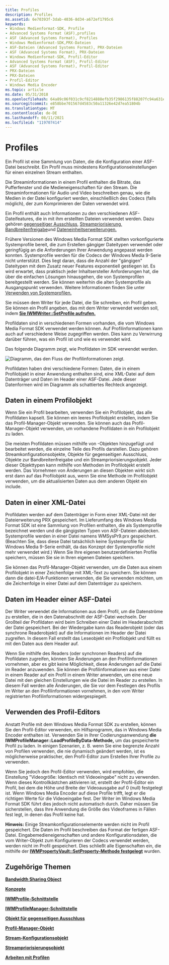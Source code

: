```yaml
---
title: Profiles
description: Profiles
ms.assetid: 6e70393f-3dab-4036-8d34-a672ef1795c6
keywords:
- Windows Medienformat-SDK, Profile
- Advanced Systems Format (ASF),profiles
- ASF (Advanced Systems Format), Profiles
- Windows Medienformat-SDK,PRX-Dateien
- ASF-Dateien (Advanced Systems Format), PRX-Dateien
- ASF (Advanced Systems Format), PRX-Dateien
- Windows Medienformat-SDK, Profil-Editor
- Advanced Systems Format (ASF), Profil-Editor
- ASF (Advanced Systems Format), Profil-Editor
- PRX-Dateien
- PRX-Dateien
- Profil-Editor
- Windows Media Encoder
ms.topic: article
ms.date: 05/31/2018
ms.openlocfilehash: 64a89c06f031c9cf8214888efb35f2986135f88207fc94a631e1e111c94ce16d
ms.sourcegitcommit: e858bbe701567d4583c50a11326e42d7ea51804b
ms.translationtype: MT
ms.contentlocale: de-DE
ms.lasthandoff: 08/11/2021
ms.locfileid: "119707414"
---
```

# <a name="profiles"></a>Profiles

Ein Profil ist eine Sammlung von Daten, die die Konfiguration einer ASF-Datei beschreibt. Ein Profil muss mindestens Konfigurationseinstellungen für einen einzelnen Stream enthalten.

Die Streaminformationen in einem Profil enthalten die Bitrate, das Pufferfenster und die Medieneigenschaften für den Stream. Die Streaminformationen für Audio und Video beschreiben genau, wie die Medien in der Datei konfiguriert werden, einschließlich des Codecs (falls möglich), der zum Komprimieren der Daten verwendet wird.

Ein Profil enthält auch Informationen zu den verschiedenen ASF-Dateifeatures, die in mit ihm erstellten Dateien verwendet werden. Dazu gehören [gegenseitiger Ausschluss,](mutual-exclusion.md) [Streampriorisierung,](stream-prioritization.md) [Bandbreitenfreigabe](bandwidth-sharing.md)und [Dateneinheitserweiterungen.](data-unit-extensions.md)

Frühere Versionen des Windows Media Format SDK stellten vorkonfigurierte Systemprofile bereit, die zum Erstellen gängiger Dateitypen verwendet oder geringfügig an die Anforderungen Ihrer Anwendung angepasst werden konnten. Systemprofile werden für die Codecs der Windows Media 9-Serie nicht unterstützt. Dies liegt daran, dass die Anzahl der "gängigen" Dateitypen mit dem Zusatz neuer Features exponentiell gestiegen ist. Es wird erwartet, dass praktisch jeder Inhaltsersteller Anforderungen hat, die über die einfachen Lösungen hinausgehen, die von Systemprofilen bereitgestellt werden. Sie können weiterhin die alten Systemprofile als Ausgangspunkt verwenden. Weitere Informationen finden Sie unter [Verwenden von Systemprofilen.](using-system-profiles.md)

Sie müssen dem Writer für jede Datei, die Sie schreiben, ein Profil geben. Sie können ein Profil angeben, das mit dem Writer verwendet werden soll, indem [**Sie IWMWriter::SetProfile aufrufen.**](/previous-versions/windows/desktop/api/Wmsdkidl/nf-wmsdkidl-iwmwriter-setprofile)

Profildaten sind in verschiedenen Formen vorhanden, die vom Windows Media Format SDK verwendet werden können. Auf Profilinformationen kann auch auf verschiedene Weise zugegriffen werden. Dies kann zu Verwirrung darüber führen, was ein Profil ist und wie es verwendet wird.

Das folgende Diagramm zeigt, wie Profildaten im SDK verwendet werden.

![Diagramm, das den Fluss der Profilinformationen zeigt.](images/formatsdk01.png)

Profildaten haben drei verschiedene Formen: Daten, die in einem Profilobjekt in einer Anwendung enthalten sind, eine XML-Datei auf dem Datenträger und Daten im Header einer ASF-Datei. Jede dieser Datenformen wird im Diagramm als schattiertes Rechteck angezeigt.

## <a name="data-in-a-profile-object"></a>Daten in einem Profilobjekt

Wenn Sie ein Profil bearbeiten, verwenden Sie ein Profilobjekt, das alle Profildaten kapselt. Sie können ein leeres Profilobjekt erstellen, indem Sie das Profil-Manager-Objekt verwenden. Sie können auch das Profil-Manager-Objekt verwenden, um vorhandene Profildaten in ein Profilobjekt zu laden.

Die meisten Profildaten müssen mithilfe von -Objekten hinzugefügt und bearbeitet werden, die einzelne Teile des Profils darstellen. Dazu gehören Streamkonfigurationsobjekte, Objekte für gegenseitigen Ausschluss, Objekte zur Bandbreitenfreigabe und ein Streampriorisierungsobjekt. Jeder dieser Objekttypen kann mithilfe von Methoden im Profilobjekt erstellt werden. Das Vornehmen von Änderungen an diesen Objekten wirkt sich erst dann auf das Profilobjekt aus, wenn Sie eine Methode im Profilobjekt verwenden, um die aktualisierten Daten aus dem anderen Objekt ein include.

## <a name="data-in-an-xml-file"></a>Daten in einer XML-Datei

Profildaten werden auf dem Datenträger in Form einer XML-Datei mit der Dateierweiterung PRX gespeichert. Im Lieferumfang des Windows Media Format SDK ist eine Sammlung von Profilen enthalten, die als Systemprofile bezeichnet werden und die gängigsten Typen von ASF-Dateien abdecken. Systemprofile werden in einer Datei namens WMSysPr9.prx gespeichert. (Beachten Sie, dass diese Datei tatsächlich keine Systemprofile für Windows Media 9-Serie enthält, da das Konzept der Systemprofile nicht mehr verwendet wird.) Wenn Sie Ihre eigenen benutzerdefinierten Profile speichern, müssen Sie sie in Ihren eigenen Dateien speichern.

Sie können das Profil-Manager-Objekt verwenden, um die Daten aus einem Profilobjekt in einer Zeichenfolge mit XML-Text zu speichern. Sie können dann die datei-E/A-Funktionen verwenden, die Sie verwenden möchten, um die Zeichenfolge in einer Datei auf dem Datenträger zu speichern.

## <a name="data-in-the-header-of-an-asf-file"></a>Daten im Header einer ASF-Datei

Der Writer verwendet die Informationen aus dem Profil, um die Datenströme zu erstellen, die in den Datenabschnitt der ASF-Datei wechseln. Der Großteil der Profildaten wird beim Schreiben einer Datei im Headerabschnitt der Datei gespeichert. Bei der Wiedergabe kann das Readerobjekt (oder das synchrone Readerobjekt) auf die Informationen im Header der Datei zugreifen. In diesem Fall erstellt das Leseobjekt ein Profilobjekt und füllt es mit den Daten aus dem Header auf.

Wenn Sie mithilfe des Readers (oder synchronen Readers) auf die Profildaten zugreifen, können Sie Änderungen an den Profilinformationen vornehmen, aber es gibt keine Möglichkeit, diese Änderungen auf die Datei im Reader anzuwenden. Sie können die Profilinformationen aus einer Datei in einem Reader auf ein Profil in einem Writer anwenden, um eine neue Datei mit den gleichen Einstellungen wie die Datei im Reader zu erstellen. In diesem Fall werden alle Änderungen, die Sie vor dem Festlegen des Profils im Writer an den Profilinformationen vornehmen, in den vom Writer registrierten Profilinformationen widergespiegelt.

## <a name="using-profile-editor"></a>Verwenden des Profil-Editors

Anstatt Profile mit dem Windows Media Format SDK zu erstellen, können Sie den Profil-Editor verwenden, ein Hilfsprogramm, das in Windows Media Encoder enthalten ist. Verwenden Sie in Ihrer Codierungsanwendung **die IWMProfileManager::LoadProfileByData-Methode,** um das gespeicherte Profil zu laden. In einigen Szenarien, z. B. wenn Sie eine begrenzte Anzahl von Profilen verwenden, die nie dynamisch geändert werden, ist es möglicherweise praktischer, den Profil-Editor zum Erstellen Ihrer Profile zu verwenden.

Wenn Sie jedoch den Profil-Editor verwenden, wird empfohlen, die Einstellung "Videogröße: Identisch mit Videoeingabe" nicht zu verwenden. Wenn dieses Kontrollkästchen aktivieren ist, erstellt der Profil-Editor ein Profil, bei dem die Höhe und Breite der Videoausgabe auf 0 (null) festgelegt ist. Wenn Windows Media Encoder auf diese Profile trifft, legt er die richtigen Werte für die Videoeingabe fest. Der Writer im Windows Media Format SDK führt dies jedoch nicht automatisch durch. Daher müssen Sie sicherstellen, dass Ihre Anwendung die Größe des Videoframes in Fällen fest legt, in denen das Profil keine hat.

**Hinweis:** Einige Streamkonfigurationselemente werden nicht im Profil gespeichert. Die Daten im Profil beschreiben das Format der fertigen ASF-Datei. Eingabemedieneigenschaften und andere Konfigurationsdaten, die vom Writer-Objekt zum Konfigurieren der Codecs verwendet werden, werden nicht im Profil gespeichert. Dies schließt alle Eigenschaften ein, die mithilfe der [**IWMPropertyVault::SetProperty-Methode festgelegt**](/previous-versions/windows/desktop/api/Wmsdkidl/nf-wmsdkidl-iwmpropertyvault-setproperty) wurden.

## <a name="related-topics"></a>Zugehörige Themen

<dl> <dt>

[**Bandwidth Sharing Object**](bandwidth-sharing-object.md)
</dt> <dt>

[**Konzepte**](concepts.md)
</dt> <dt>

[**IWMProfile-Schnittstelle**](iwmprofile.md)
</dt> <dt>

[**IWMProfileManager-Schnittstelle**](/previous-versions/windows/desktop/api/wmsdkidl/nn-wmsdkidl-iwmprofilemanager)
</dt> <dt>

[**Objekt für gegenseitigen Ausschluss**](mutual-exclusion-object.md)
</dt> <dt>

[**Profil-Manager-Objekt**](profile-manager-object.md)
</dt> <dt>

[**Stream-Konfigurationsobjekt**](stream-configuration-object.md)
</dt> <dt>

[**Streampriorisierungsobjekt**](stream-prioritization-object.md)
</dt> <dt>

[**Arbeiten mit Profilen**](working-with-profiles.md)
</dt> </dl>

 

 




